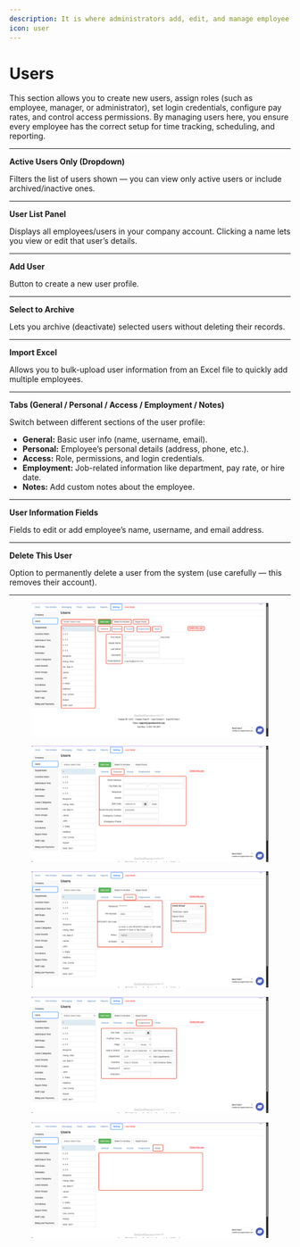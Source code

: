 ```yaml
---
description: It is where administrators add, edit, and manage employee accounts.
icon: user
---
```


# Users

This section allows you to create new users, assign roles (such as employee, manager, or administrator), set login credentials, configure pay rates, and control access permissions. By managing users here, you ensure every employee has the correct setup for time tracking, scheduling, and reporting.

***

**Active Users Only (Dropdown)**

Filters the list of users shown — you can view only active users or include archived/inactive ones.

***

**User List Panel**

Displays all employees/users in your company account. Clicking a name lets you view or edit that user’s details.

***

**Add User**

Button to create a new user profile.

***

**Select to Archive**

Lets you archive (deactivate) selected users without deleting their records.

***

**Import Excel**

Allows you to bulk-upload user information from an Excel file to quickly add multiple employees.

***

**Tabs (General / Personal / Access / Employment / Notes)**

Switch between different sections of the user profile:

* **General:** Basic user info (name, username, email).
* **Personal:** Employee’s personal details (address, phone, etc.).
* **Access:** Role, permissions, and login credentials.
* **Employment:** Job-related information like department, pay rate, or hire date.
* **Notes:** Add custom notes about the employee.

***

**User Information Fields**

Fields to edit or add employee’s name, username, and email address.

***

**Delete This User**

Option to permanently delete a user from the system (use carefully — this removes their account).

***

<figure><img src="../.gitbook/assets/image (7).png" alt=""><figcaption></figcaption></figure>

<figure><img src="../.gitbook/assets/image (8).png" alt=""><figcaption></figcaption></figure>

<figure><img src="../.gitbook/assets/image (9).png" alt=""><figcaption></figcaption></figure>

<figure><img src="../.gitbook/assets/image (10).png" alt=""><figcaption></figcaption></figure>

<figure><img src="../.gitbook/assets/image (11).png" alt=""><figcaption></figcaption></figure>

